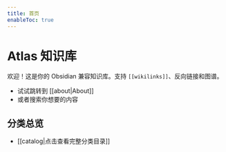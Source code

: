 ```yaml
---
title: 首页
enableToc: true
---
```


# Atlas 知识库

欢迎！这是你的 Obsidian 兼容知识库。支持 `[[wikilinks]]`、反向链接和图谱。

- 试试跳转到 [[about|About]]
- 或者搜索你想要的内容

## 分类总览

- [[catalog|点击查看完整分类目录]]
